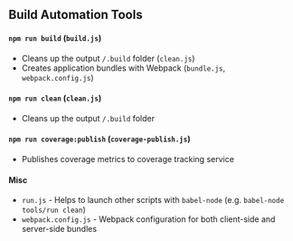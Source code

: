 ## Build Automation Tools

#### `npm run build` (`build.js`)

* Cleans up the output `/.build` folder (`clean.js`)
* Creates application bundles with Webpack (`bundle.js`, `webpack.config.js`)

#### `npm run clean` (`clean.js`)

* Cleans up the output `/.build` folder

#### `npm run coverage:publish` (`coverage-publish.js`)

* Publishes coverage metrics to coverage tracking service

#### Misc

* `run.js` - Helps to launch other scripts with `babel-node` (e.g. `babel-node tools/run clean`)
* `webpack.config.js` - Webpack configuration for both client-side and server-side bundles

